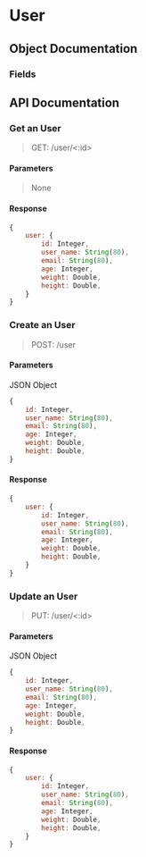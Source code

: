 # User

## Object Documentation

### Fields



## API Documentation

### Get an User
> GET: /user/<:id>
#### Parameters
> None

#### Response
```javascript
{
    user: {
        id: Integer,
        user_name: String(80),
        email: String(80),
        age: Integer,
        weight: Double,
        height: Double,
    }
}
```

### Create an User
> POST: /user
#### Parameters
JSON Object
```javascript
{
    id: Integer,
    user_name: String(80),
    email: String(80),
    age: Integer,
    weight: Double,
    height: Double,
}
```
#### Response
```javascript
{
    user: {
        id: Integer,
        user_name: String(80),
        email: String(80),
        age: Integer,
        weight: Double,
        height: Double,
    }
}
```

### Update an User
> PUT: /user/<:id>
#### Parameters
JSON Object
```javascript
{
    id: Integer,
    user_name: String(80),
    email: String(80),
    age: Integer,
    weight: Double,
    height: Double,
}
```
#### Response
```javascript
{
    user: {
        id: Integer,
        user_name: String(80),
        email: String(80),
        age: Integer,
        weight: Double,
        height: Double,
    }
}
```